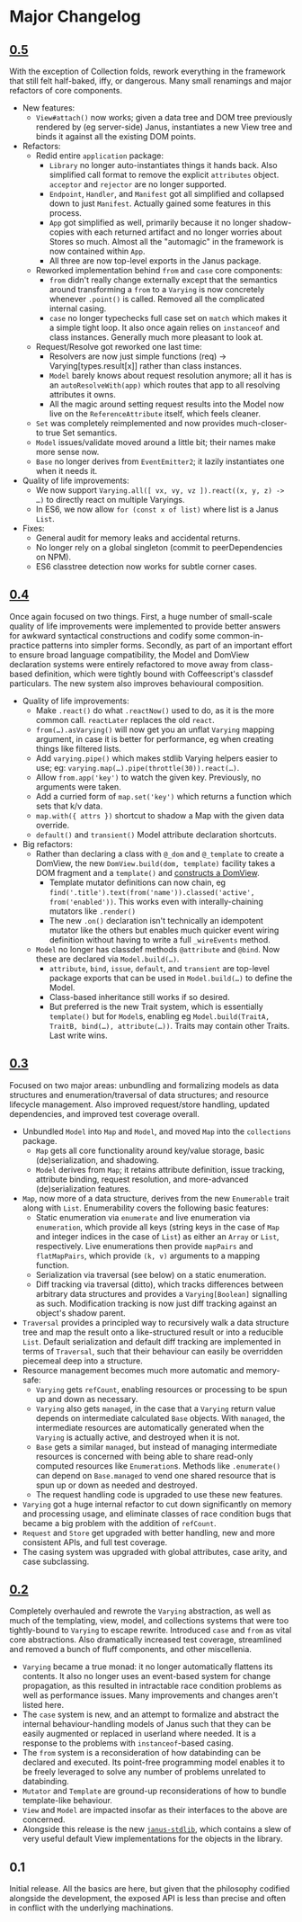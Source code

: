 Major Changelog
===============

## [0.5](https://github.com/clint-tseng/janus/compare/0.4...0.5)

With the exception of Collection folds, rework everything in the framework that still felt half-baked, iffy, or dangerous. Many small renamings and major refactors of core components.

* New features:
    * `View#attach()` now works; given a data tree and DOM tree previously rendered by (eg server-side) Janus, instantiates a new View tree and binds it against all the existing DOM points.
* Refactors:
    * Redid entire `application` package:
        * `Library` no longer auto-instantiates things it hands back. Also simplified call format to remove the explicit `attributes` object. `acceptor` and `rejector` are no longer supported.
        * `Endpoint`, `Handler`, and `Manifest` got all simplified and collapsed down to just `Manifest`. Actually gained some features in this process.
        * `App` got simplified as well, primarily because it no longer shadow-copies with each returned artifact and no longer worries about Stores so much. Almost all the "automagic" in the framework is now contained within `App`.
        * All three are now top-level exports in the Janus package.
    * Reworked implementation behind `from` and `case` core components:
        * `from` didn't really change externally except that the semantics around transforming a `from` to a `Varying` is now concretely whenever `.point()` is called. Removed all the complicated internal casing.
        * `case` no longer typechecks full case set on `match` which makes it a simple tight loop. It also once again relies on `instanceof` and class instances. Generally much more pleasant to look at.
    * Request/Resolve got reworked one last time:
        * Resolvers are now just simple functions (req) -> Varying[types.result[x]] rather than class instances.
        * `Model` barely knows about request resolution anymore; all it has is an `autoResolveWith(app)` which routes that app to all resolving attributes it owns.
        * All the magic around setting request results into the Model now live on the `ReferenceAttribute` itself, which feels cleaner.
    * `Set` was completely reimplemented and now provides much-closer-to true Set semantics.
    * `Model` issues/validate moved around a little bit; their names make more sense now.
    * `Base` no longer derives from `EventEmitter2`; it lazily instantiates one when it needs it.
* Quality of life improvements:
    * We now support `Varying.all([ vx, vy, vz ]).react((x, y, z) -> …)` to directly react on multiple Varyings.
    * In ES6, we now allow `for (const x of list)` where list is a Janus `List`.
* Fixes:
    * General audit for memory leaks and accidental returns.
    * No longer rely on a global singleton (commit to peerDependencies on NPM).
    * ES6 classtree detection now works for subtle corner cases.

## [0.4](https://github.com/clint-tseng/janus/compare/0.3.1...0.4)

Once again focused on two things. First, a huge number of small-scale quality of life improvements were implemented to provide better answers for awkward syntactical constructions and codify some common-in-practice patterns into simpler forms. Secondly, as part of an important effort to ensure broad language compatibility, the Model and DomView declaration systems were entirely refactored to move away from class-based definition, which were tightly bound with Coffeescript's classdef particulars. The new system also improves behavioural composition.

* Quality of life improvements:
    * Make `.react()` do what `.reactNow()` used to do, as it is the more common call. `reactLater` replaces the old `react`.
    * `from(…).asVarying()` will now get you an unflat `Varying` mapping argument, in case it is better for performance, eg when creating things like filtered lists.
    * Add `varying.pipe()` which makes stdlib Varying helpers easier to use; eg: `varying.map(…).pipe(throttle(30)).react(…)`.
    * Allow `from.app('key')` to watch the given key. Previously, no arguments were taken.
    * Add a curried form of `map.set('key')` which returns a function which sets that k/v data.
    * `map.with({ attrs })` shortcut to shadow a Map with the given data override.
    * `default()` and `transient()` Model attribute declaration shortcuts.
* Big refactors:
    * Rather than declaring a class with `@_dom` and `@_template` to create a DomView, the new `DomView.build(dom, template)` facility takes a DOM fragment and a `template()` and [constructs a DomView](https://github.com/clint-tseng/janus-samples/blob/master/todo/src/view/todo-list.coffee).
        * Template mutator definitions can now chain, eg `find('.title').text(from('name')).classed('active', from('enabled'))`. This works even with interally-chaining mutators like `.render()`
        * The new `.on()` declaration isn't technically an idempotent mutator like the others but enables much quicker event wiring definition without having to write a full `_wireEvents` method.
    * `Model` no longer has classdef methods `@attribute` and `@bind`. Now these are declared via `Model.build(…)`.
        * `attribute`, `bind`, `issue`, `default`, and `transient` are top-level package exports that can be used in `Model.build(…)` to define the Model.
        * Class-based inheritance still works if so desired.
        * But preferred is the new Trait system, which is essentially `template()` but for `Model`s, enabling eg `Model.build(TraitA, TraitB, bind(…), attribute(…))`. Traits may contain other Traits. Last write wins.

## [0.3](https://github.com/clint-tseng/janus/compare/0.2...0.3)

Focused on two major areas: unbundling and formalizing models as data structures and enumeration/traversal of data structures; and resource lifecycle management. Also improved request/store handling, updated dependencies, and improved test coverage overall.

* Unbundled `Model` into `Map` and `Model`, and moved `Map` into the `collections` package.
    * `Map` gets all core functionality around key/value storage, basic (de)serialization, and shadowing.
    * `Model` derives from `Map`; it retains attribute definition, issue tracking, attribute binding, request resolution, and more-advanced (de)serialization features.
* `Map`, now more of a data structure, derives from the new `Enumerable` trait along with `List`. Enumerability covers the following basic features:
    * Static enumeration via `enumerate` and live enumeration via `enumeration`, which provide all keys (string keys in the case of `Map` and integer indices in the case of `List`) as either an `Array` or `List`, respectively. Live enumerations then provide `mapPairs` and `flatMapPairs`, which provide `(k, v)` arguments to a mapping function.
    * Serialization via traversal (see below) on a static enumeration.
    * Diff tracking via traversal (ditto), which tracks differences between arbitrary data structures and provides a `Varying[Boolean]` signalling as such. Modification tracking is now just diff tracking against an object's shadow parent.
* `Traversal` provides a principled way to recursively walk a data structure tree and map the result onto a like-structured result or into a reducible `List`. Default serialization and default diff tracking are implemented in terms of `Traversal`, such that their behaviour can easily be overridden piecemeal deep into a structure.
* Resource management becomes much more automatic and memory-safe:
    * `Varying` gets `refCount`, enabling resources or processing to be spun up and down as necessary.
    * `Varying` also gets `managed`, in the case that a `Varying` return value depends on intermediate calculated `Base` objects. With `managed`, the intermediate resources are automatically generated when the `Varying` is actually active, and destroyed when it is not.
    * `Base` gets a similar `managed`, but instead of managing intermediate resources is concerned with being able to share read-only computed resources like `Enumeration`s. Methods like `.enumerate()` can depend on `Base.managed` to vend one shared resource that is spun up or down as needed and destroyed.
    * The request handling code is upgraded to use these new features.
* `Varying` got a huge internal refactor to cut down significantly on memory and processing usage, and eliminate classes of race condition bugs that became a big problem with the addition of `refCount`.
* `Request` and `Store` get upgraded with better handling, new and more consistent APIs, and full test coverage.
* The casing system was upgraded with global attributes, case arity, and case subclassing.


## [0.2](https://github.com/clint-tseng/janus/compare/0.1...0.2)

Completely overhauled and rewrote the `Varying` abstraction, as well as much of the templating, view, model, and collections systems that were too tightly-bound to `Varying` to escape rewrite. Introduced `case` and `from` as vital core abstractions. Also dramatically increased test coverage, streamlined and removed a bunch of fluff components, and other miscellenia.

* `Varying` became a true monad: it no longer automatically flattens its contents. It also no longer uses an event-based system for change propagation, as this resulted in intractable race condition problems as well as performance issues. Many improvements and changes aren't listed here.
* The `case` system is new, and an attempt to formalize and abstract the internal behaviour-handling models of Janus such that they can be easily augmented or replaced in userland where needed. It is a response to the problems with `instanceof`-based casing.
* The `from` system is a reconsideration of how databinding can be declared and executed. Its point-free programming model enables it to be freely leveraged to solve any number of problems unrelated to databinding.
* `Mutator` and `Template` are ground-up reconsiderations of how to bundle template-like behaviour.
* `View` and `Model` are impacted insofar as their interfaces to the above are concerned.
* Alongside this release is the new [`janus-stdlib`](https://github.com/clint-tseng/janus-stdlib), which contains a slew of very useful default View implementations for the objects in the library.

## 0.1

Initial release. All the basics are here, but given that the philosophy codified alongside the development, the exposed API is less than precise and often in conflict with the underlying machinations.

